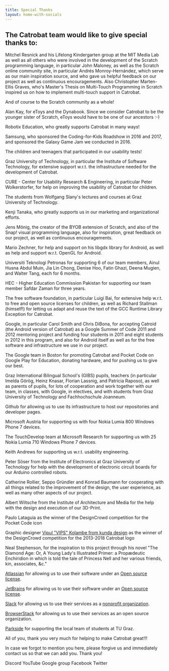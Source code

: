 ```yaml
---
title: Special Thanks
layout: home-with-socials
---
```


## The Catrobat team would like to give special thanks to:

Mitchel Resnick and his Lifelong Kindergarten group at the MIT Media Lab as well as all others who were involved in the development of the Scratch programming language, in particular John Maloney, as well as the Scratch online community site, in particular Andrés Monroy-Hernández, which serve as our main inspiration source, and who gave us helpful feedback on our project as well as continuous encouragements. Also Christopher Marten-Ellis Graves, who's Master's Thesis on Multi-Touch Programming in Scratch inspired us on how to implement multi-touch support in Catrobat.

And of course to the Scratch community as a whole!

Alan Kay, for eToys and the Dynabook. Since we consider Catrobat to be the younger sister of Scratch, eToys would have to be one of our ancestors :-)

Robotix Education, who greatly supports Catrobat in many ways!

Samsung, who sponsored the Coding-for-Kids Roadshow in 2016 and 2017, and sponsored the Galaxy Game Jam we conducted in 2016.

The children and teenagers that participated in our usability tests!

Graz University of Technology, in particular the Institute of Software Technology, for extensive support w.r.t. the infrastructure needed for the development of Catrobat.

CURE - Center for Usability Research & Engineering, in particular Peter Wolkerstorfer, for help on improving the usability of Catrobat for children.

The students from Wolfgang Slany's lectures and courses at Graz University of Technology.

Kenji Tanaka, who greatly supports us in our marketing and organizational efforts.

Jens Mönig, the creator of the BYOB extension of Scratch, and also of the Snap! visual programming language, also for inspiration, great feedback on our project, as well as continuous encouragements.

Mario Zechner, for help and support on his libgdx library for Android, as well as help and support w.r.t. OpenGL for Android.

Universiti Teknologi Petronas for supporting 6 of our team members, Ainul Husna Abdul Muin, Jia Lin Chong, Denise Hoo, Fatin Ghazi, Deena Mugien, and Walter Tang, each for 6 months.

HEC - Higher Education Commission Pakistan for supporting our team member Safdar Zaman for three years.

The free software foundation, in particular Luigi Bai, for extensive help w.r.t. to free and open source licenses for children, as well as Richard Stallman (himself!) for letting us adapt and reuse the text of the GCC Runtime Library Exception for Catrobat.

Google, in particular Carol Smith and Chris DiBona, for accepting Catroid (the Android version of Catrobat) as a Google Summer of Code 2011 and 2012 mentoring project and funding four students in 2011 and eight students in 2012 in this program, and also for Android itself as well as for the free software and infrastructure we use in our project.

The Google team in Boston for promoting Catrobat and Pocket Code on Google Play for Education, donating hardware, and for pushing us to give our best.

Graz International Bilingual School's (GIBS) pupils, teachers (in particular Imelda Görög, Heinz Knasar, Florian Lassnig, and Patricia Raposo), as well as parents of pupils, for lots of cooperation and work together with our team, in classes, with Google, in electives, and with students from Graz University of Technology and Fachhochschule Joanneum.

Github for allowing us to use its infrastructure to host our repositories and developer pages.

Microsoft Austria for supporting us with four Nokia Lumia 800 Windows Phone 7 devices.

The TouchDevelop team at Microsoft Research for supporting us with 25 Nokia Lumia 710 Windows Phone 7 devices.

Keith Andrews for supporting us w.r.t. usability engineering.

Peter Söser from the Institute of Electronics at Graz University of Technology for help with the development of electronic circuit boards for our Arduino controlled robots.

Catherine Rollier, Seppo Gründler and Konrad Baumann for cooperating with all things related to the improvement of the design, the user experience, as well as many other aspects of our project.

Albert Wiltsche from the Institute of Architecture and Media for the help with the design and execution of our 3D-Print.

Paulo Lataguia as the winner of the DesignCrowd competition for the Pocket Code icon

Graphic designer <a href="mailto:vipulkolambe@gmail.com">Vipul "VIPS" Kolambe from kunda design</a> as the winner of the DesignCrowd competition for the 2013-2018 Catrobat logo

Neal Stephenson, for the inspiration to this project through his novel "The Diamond Age: Or, A Young Lady's Illustrated Primer: a Propædeutic Enchiridion in which is told the tale of Princess Nell and her various friends, kin, associates, &c."

<a href="https://www.atlassian.com/">Atlassian</a> for allowing us to use their software under an <a href="https://www.atlassian.com/software/views/open-source-license-request">Open source license</a>.

<a href="https://www.jetbrains.com/">JetBrains</a> for allowing us to use their software under an <a href="https://www.jetbrains.com/">Open source license</a>.

<a href="https://slack.com/intl/de-at/Slack">Slack</a> for allowing us to use their services as a <a href="https://slack.com/intl/de-de/help/articles/204368833-Rabatt-f%C3%BCr-Slack-f%C3%BCr-Non-Profit-Organisationen-beantragen">nonprofit organization</a>.

<a href="https://www.browserstack.com/">BrowserStack</a> for allowing us to use their services as an open source organization.

<a href="https://www.parkside-interactive.com/de/">Parkside</a> for supporting the local team of students at TU Graz.

All of you, thank you very much for helping to make
Catrobat great!!!

In case we forgot to mention you here, please forgive us and immediately contact us so that we can add you. Thank you!

Discord
YouTube
Google group
Facebook
Twitter
